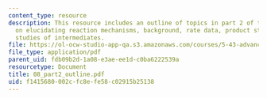 ```yaml
---
content_type: resource
description: This resource includes an outline of topics in part 2 of the course,
  on elucidating reaction mechanisms, background, rate data, product studies, and
  studies of intermediates.
file: https://ol-ocw-studio-app-qa.s3.amazonaws.com/courses/5-43-advanced-organic-chemistry-spring-2007/f1415680002cfc8efe58c02915b25138_08_part2_outline.pdf
file_type: application/pdf
parent_uid: fdb09b2d-1a08-e3ae-ee1d-c0ba6222539a
resourcetype: Document
title: 08_part2_outline.pdf
uid: f1415680-002c-fc8e-fe58-c02915b25138
---
```


